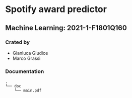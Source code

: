 # Spotify award predictor
## Machine Learning: 2021-1-F1801Q160

### Crated by
- Gianluca Giudice
- Marco Grassi

### Documentation
```
.
└── doc
    └── main.pdf
```

